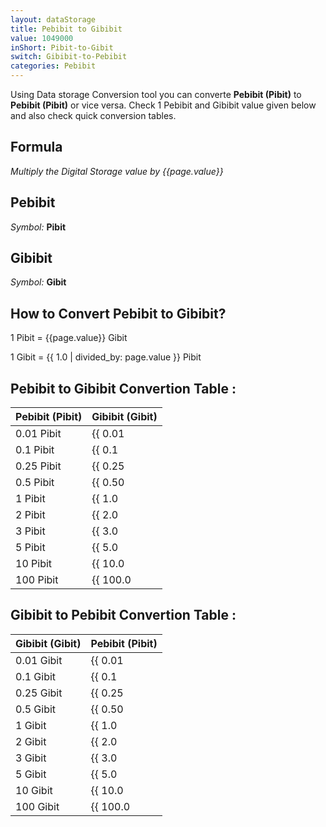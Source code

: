 ```yaml
---
layout: dataStorage
title: Pebibit to Gibibit
value: 1049000
inShort: Pibit-to-Gibit
switch: Gibibit-to-Pebibit
categories: Pebibit
---
```


Using Data storage Conversion tool you can converte **Pebibit (Pibit)** to **Pebibit (Pibit)** or vice versa. Check 1 Pebibit and Gibibit value given below and also check quick conversion tables.

## Formula
*Multiply the Digital Storage value by {{page.value}}*

## Pebibit
*Symbol:* **Pibit**

## Gibibit
*Symbol:* **Gibit**

## How to Convert Pebibit to Gibibit?

1 Pibit = {{page.value}} Gibit

1 Gibit = {{ 1.0 | divided_by: page.value }} Pibit


## Pebibit to Gibibit Convertion Table :

| Pebibit (Pibit) | Gibibit (Gibit) |
| ---- | ---- |
| 0.01 Pibit | {{ 0.01 | times: page.value | round: 12 }} Gibit |
| 0.1 Pibit | {{ 0.1 | times: page.value | round: 12 }} Gibit |
| 0.25 Pibit | {{ 0.25 | times: page.value | round: 12 }} Gibit |
| 0.5 Pibit | {{ 0.50 | times: page.value | round: 12 }} Gibit |
| 1 Pibit | {{ 1.0 | times: page.value | round: 12 }} Gibit |
| 2 Pibit | {{ 2.0 | times: page.value | round: 12 }} Gibit |
| 3 Pibit | {{ 3.0 | times: page.value | round: 12 }} Gibit |
| 5 Pibit | {{ 5.0 | times: page.value | round: 12 }} Gibit |
| 10 Pibit | {{ 10.0 | times: page.value | round: 12 }} Gibit |
| 100 Pibit | {{ 100.0 | times: page.value | round: 12 }} Gibit |

## Gibibit to Pebibit Convertion Table :

| Gibibit (Gibit) | Pebibit (Pibit) |
| ---- | ---- |
| 0.01 Gibit | {{ 0.01 | divided_by: page.value | round: 12 }} Pibit |
| 0.1 Gibit | {{ 0.1 | divided_by: page.value | round: 12 }} Pibit |
| 0.25 Gibit | {{ 0.25 | divided_by: page.value | round: 12 }} Pibit |
| 0.5 Gibit | {{ 0.50 | divided_by: page.value | round: 12 }} Pibit |
| 1 Gibit | {{ 1.0 | divided_by: page.value | round: 12 }} Pibit |
| 2 Gibit | {{ 2.0 | divided_by: page.value | round: 12 }} Pibit |
| 3 Gibit | {{ 3.0 | divided_by: page.value | round: 12 }} Pibit |
| 5 Gibit | {{ 5.0 | divided_by: page.value | round: 12 }} Pibit |
| 10 Gibit | {{ 10.0 | divided_by: page.value | round: 12 }} Pibit |
| 100 Gibit | {{ 100.0 | divided_by: page.value | round: 12 }} Pibit |


<script>
document.getElementById('selectInput')[19].selected = true
document.getElementById('selectOutput')[11].selected = true
</script>
